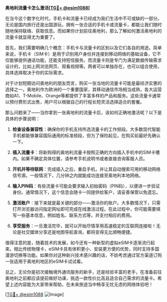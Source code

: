 **奥地利流量卡怎么激活[[TG💪+ @esim1088](https://t.me/s/esim1088)]**

在当今这个数字化时代，手机卡和流量卡已经成为我们生活中不可或缺的一部分。无论是国内旅行还是出国游玩，拥有一张合适的手机卡或流量卡，都能让我们随时随地保持联络、获取信息。而如果你计划前往奥地利，那么了解如何激活奥地利的流量卡就显得尤为重要了。

首先，我们需要明确几个概念：手机卡与流量卡的区别以及它们各自的用途。简单来说，手机卡（SIM卡）是用于识别用户身份并连接到移动网络的基础设备，它不仅能够提供通话功能，还能支持短信服务。而流量卡则是专门为满足数据传输需求设计的，比如上网浏览网页、观看视频等。两者可以单独存在，也可以组合使用，具体选择取决于你的实际需求。

对于计划短期访问奥地利的朋友而言，购买一张当地的流量卡可能是最经济实惠的选择之一。奥地利作为欧洲的一个重要国家，其移动通信市场相当成熟，各大运营商如A1、T-Mobile、Orange等都提供了丰富多样的产品和服务。这些流量卡通常以预付费形式出售，用户可以根据自己的行程长短灵活选择适合的套餐。

那么问题来了——当你拿到一张奥地利的流量卡后，该如何正确地激活呢？以下是具体的步骤说明：

1. **检查设备兼容性**：确保你的手机支持所选流量卡的工作频段。大多数现代智能手机都能够兼容国际通用的标准频段，但为了保险起见，在购买前最好先确认一下。

2. **插入流量卡**：将新购得的奥地利流量卡按照正确的方向插入手机中的SIM卡槽内。如果不确定具体位置，请参考手机说明书或者直接咨询客服人员。

3. **开机并等待联网**：完成插入之后，重启手机，并让其自动搜索可用的移动网络信号源。一般情况下，几分钟之内就能成功连接至奥地利本地网络。

4. **输入PIN码**：有些流量卡可能会要求输入初始密码（PIN码），以便进一步验证身份。通常情况下，这个信息会随卡一同提供给客户，请妥善保管以免遗忘。

5. **激活账户**：接下来就是最关键的部分——激活你的账户。大多数情况下，只需打开浏览器访问指定网址即可完成在线激活过程。在此过程中，你可能需要填写一些基本信息，例如姓名、联系方式等，并支付相应的费用。

6. **享受服务**：一旦激活完毕，就可以开始尽情享用高速稳定的互联网连接啦！无论是社交媒体分享还是地图导航查询，都将变得无比顺畅便捷。

值得注意的是，随着技术的发展，如今还有一种新型的虚拟eSIM卡逐渐流行起来。相比传统物理卡，eSIM卡具有体积更小、安装更方便的优势，同时支持多国漫游切换等功能。如果你对这种新兴技术感兴趣的话，不妨考虑通过官方渠道订购一张适用于奥地利地区的eSIM卡试试看。

总之，无论你是初次接触境外通讯服务的新手，还是经验丰富的老手，在准备前往奥地利之前都应该提前做好功课，挑选一款性价比高且适合自己需求的流量卡。希望上述内容能为大家带来帮助，在未来旅途当中畅享无忧无虑的网络体验吧！

[[TG💪+ @esim1088](https://t.me/s/esim1088) ![Image](https://i.postimg.cc/4NQfJmqS/Snipaste-2025-05-13-00-14-12.png)]